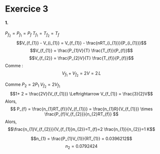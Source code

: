 # Exercice 3
#### 1.
$P_{f_{2}} = P_{f_{1}} = P_{f}$
$T_{f_1} = T_{f_{2}} = T_{f}$
$$V_{f_{1}} - V_{i_{1}} = V_{f_{1}} - \frac{nRT_{i_{1}}}{P_{i_{1}}}$$
$$V_{f_{1}} = \frac{P_{1}V}{T} \frac{T_{f}}{P_{f}}$$
$$V_{f_{2}} = \frac{P_{2}V}{T} \frac{T_{f}}{P_{f}}$$
Comme :
$$V_{f_{1}} + V_{f_{2}} = 2V = 2 \, L$$


Comme $P_{2} = 2P_{1}$
$V_{f_{2}} = 2V_{f_{1}}$
$$1+ 2 = \frac{2V}{V_{f_{1}}} \Leftrightarrow V_{f_{1}} = \frac{3}{2}V$$
Alors, 
$$
P_{f} = \frac{n_{1}RT_{f}}{V_{f_{1}}} = \frac{n_{1}R}{V_{f_{1}}} \times \frac{P_{f}V_{f_{2}}}{n_{2}RT_{f}}
$$
Alors, 
$$\frac{n_{1}V_{f_{2}}}{V_{f_{1}}n_{2}}=T_{f}=2 \frac{n_{1}}{n_{2}}=1 K$$

$$n_{1} = \frac{P_{1}V_{1}}{RT_{1}} = 0.0396212$$
$$n_{2} = 0.0792424$$
